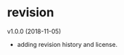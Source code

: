 revision
===================================

v1.0.0 (2018-11-05)

* adding revision history and license.
